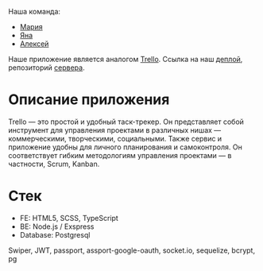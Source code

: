 Наша команда:
- [Мария](https://github.com/MariDash)
- [Яна](https://github.com/JanaAhurtsova)
- [Алексей](https://github.com/Alexkhokhlow)

Наше приложение является аналогом [Trello](https://trello.com). 
Ссылка на наш [деплой](https://clonetrello.netlify.app/), репозиторий [сервера](https://github.com/Alexkhokhlow/server). 
# Описание приложения

Trello — это простой и удобный таск-трекер. Он представляет собой инструмент для управления проектами в различных нишах — коммерческими, творческими, социальными. Также сервис и приложение удобны для личного планирования и самоконтроля.
Он соответствует гибким методологиям управления проектами — в частности, Scrum, Kanban.

# Стек
- FE: HTML5, SCSS, TypeScript
- BE: Node.js / Exspress 
- Database: Postgresql

Swiper, JWT, passport, assport-google-oauth, socket.io, sequelize, bcrypt, pg
